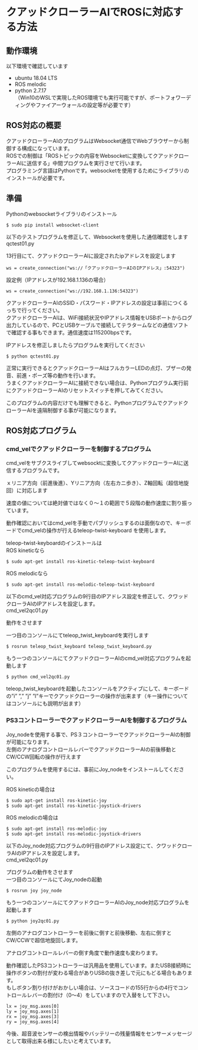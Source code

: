 # クアッドクローラーAIでROSに対応する方法                                                        
  
## 動作環境  
  
以下環境で確認しています  
 - ubuntu 18.04 LTS  
 - ROS melodic  
 - python 2.7.17  
（Win10のWSLで実現したROS環境でも実行可能ですが、ポートフォワーディングやファイアーウォールの設定等が必要です）  
  
## ROS対応の概要  
  
クアッドクローラーAIのプログラムはWebsocket通信でWebブラウザーから制御する構成になっています。  
ROSでの制御は「ROSトピックの内容をWebsocketに変換してクアッドクローラーAIに送信する」中間プログラムを実行させて行います。  
プログラミング言語はPythonです。websocketを使用するためにライブラリのインストールが必要です。  
  
## 準備  
  
Pythonのwebsocketライブラリのインストール  
  
```  
$ sudo pip install websocket-client  
```  
  
以下のテストプログラムを修正して、Websocketを使用した通信確認をします  
qctest01.py  
  
13行目にて、クアッドクローラーAIに設定されたipアドレスを設定します  
  
```  
ws = create_connection("ws://「クアッドクローラーAIのIPアドレス」:54323")  
```  
  
設定例（IPアドレスが192.168.1.136の場合）  
  
```  
ws = create_connection("ws://192.168.1.136:54323")  
```  
  
クアッドクローラーAIのSSID・パスワード・IPアドレスの設定は事前につくるっちで行ってください。  
クアッドクローラーAIは、WiFi接続状況やIPアドレス情報をUSBポートからログ出力しているので、PCとUSBケーブルで接続してテラタームなどの通信ソフトで確認する事もできます。通信速度は115200bpsです。  
  
IPアドレスを修正しましたらプログラムを実行してください  
  
```  
$ python qctest01.py  
```  
  
正常に実行できるとクアッドクローラーAIはフルカラーLEDの点灯、ブザーの発音、前進・ポーズ等の動作を行います。  
うまくクアッドクローラーAIに接続できない場合は、Pythonプログラム実行前にクアッドクローラーAIのリセットスイッチを押してみてください。  
  
このプログラムの内容だけでも理解できると、PythonプログラムでクアッドクローラーAIを遠隔制御する事が可能になります。  
  
## ROS対応プログラム  
  
### cmd_velでクアッドクローラーを制御するプログラム  
  
cmd_velをサブクスライブしてwebsocktに変換してクアッドクローラーAIに送信するプログラムです。  
  
ｘリニア方向（前進後進）、Yリニア方向（左右カニ歩き）、Z軸回転（超信地旋回）に対応します  
  
速度の値については絶対値ではなく０～１の範囲で５段階の動作速度に割り振っています。  
  
動作確認においてはcmd_velを手動でパブリッシュするのは面倒なので、キーボードでcmd_velの操作が行えるteleop-twist-keyboard を使用します。  
  
teleop-twist-keyboardのインストールは  
ROS kineticなら  
  
```  
$ sudo apt-get install ros-kinetic-teleop-twist-keyboard  
```  
  
ROS melodicなら  
  
```  
$ sudo apt-get install ros-melodic-teleop-twist-keyboard  
```  
  
以下のcmd_vel対応プログラムの9行目のIPアドレス設定を修正して、クワッドクローラAIのIPアドレスを設定します。  
cmd_vel2qc01.py  
  
動作をさせます  
  
一つ目のコンソールにてteleop_twist_keyboardを実行します  
  
```  
$ rosrun teleop_twist_keyboard teleop_twist_keyboard.py  
```  
  
もう一つのコンソールにてクアッドクローラーAIのcmd_vel対応プログラムを起動します  
  
```  
$ python cmd_vel2qc01.py  
```  
  
teleop_twist_keyboardを起動したコンソールをアクティブにして、キーボードの”i” ”,” ”j” ”l”キーでクアッドクローラーの操作が出来ます（キー操作についてはコンソールにも説明が出ます）  

### PS3コントローラーでクアッドクローラーAIを制御するプログラム  
  
Joy_nodeを使用する事で、PS３コントローラーでクアッドクローラーAIの制御が可能になります。  
左側のアナログコントロールレバーでクアッドクローラーAIの前後移動とCW/CCW回転の操作が行えます  
  
このプログラムを使用するには、事前にJoy_nodeをインストールしてください。  
  
ROS kineticの場合は  
  
```  
$ sudo apt-get install ros-kinetic-joy  
$ sudo apt-get install ros-kinetic-joystick-drivers  
```  
  
ROS melodicの場合は  
  
```  
$ sudo apt-get install ros-melodic-joy  
$ sudo apt-get install ros-melodic-joystick-drivers  
```  
  
以下のJoy_node対応プログラムの9行目のIPアドレス設定にて、クワッドクローラAIのIPアドレスを設定します。  
cmd_vel2qc01.py  
  
プログラムの動作をさせます  
一つ目のコンソールにてJoy_nodeの起動  
  
```  
$ rosrun joy joy_node  
```  
  
もう一つのコンソールにてクアッドクローラーAIのJoy_node対応プログラムを起動します  
  
```  
$ python joy2qc01.py  
```  
  
左側のアナログコントローラーを前後に倒すと前後移動、左右に倒すとCW/CCWで超信地旋回します。  
  
アナログコントロールレバーの倒す角度で動作速度も変わります。  
  
動作確認したPS3コントローラーは汎用品を使用しています。またUSB接続時に操作ボタンの割付が変わる場合がありUSBの抜き差しで元にもどる場合もあります。  
もしボタン割り付けがおかしい場合は、ソースコードの155行からの4行でコントロールレバーの割付け（0～4）をしていますので入替をして下さい。  
  
    lx = joy_msg.axes[0]  
    ly = joy_msg.axes[1]  
    rx = joy_msg.axes[3]  
    ry = joy_msg.axes[4]  
  
今後、超音波センサーの検出情報やバッテリーの残量情報をセンサーメッセージとして取得出来る様にしたいと考えています。
